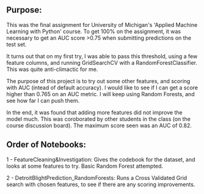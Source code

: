 
## Purpose:

This was the final assignment for University of Michigan's 'Applied Machine Learning with Python' course. To get 100% on the assignment, it was necessary to get an AUC score >0.75 when submitting predictions on the test set.

It turns out that on my first try, I was able to pass this threshold, using a few feature columns, and running GridSearchCV with a RandomForestClassifier. This was quite anti-climactic for me.

The purpose of this project is to try out some other features, and scoring with AUC (intead of default accuracy). I would like to see if I can get a score higher than 0.765 on an AUC metric. I will keep using Random Forests, and see how far I can push them.

In the end, it was found that adding more features did not improve the model much. This was coroborated by other students in the class (on the course discussion board). The maximum score seen was
an AUC of 0.82.

## Order of Notebooks:

1 - FeatureCleaning&Investigation: Gives the codebook for the dataset, and looks at some features to try. Basic Random Forest attempted.

2 - DetroitBlightPrediction_RandomForests: Runs a Cross Validated Grid search with chosen features, to see if there are any scoring improvements.